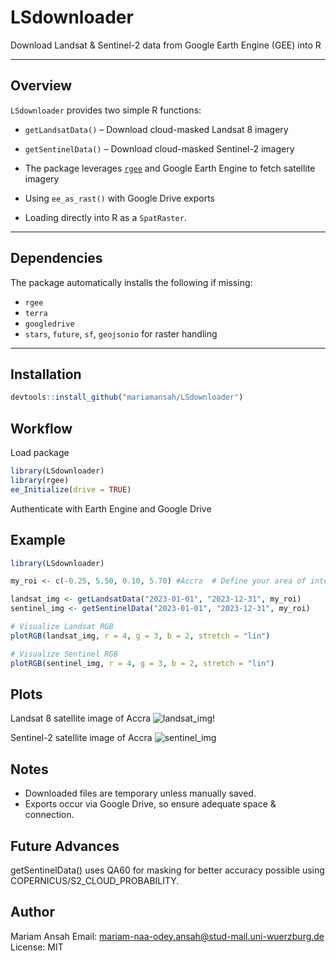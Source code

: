 # LSdownloader

Download Landsat & Sentinel-2 data from Google Earth Engine (GEE) into R

------------------------------------------------------------------------

## Overview

`LSdownloader` provides two simple R functions:

- `getLandsatData()` – Download cloud-masked Landsat 8 imagery  

- `getSentinelData()` – Download cloud-masked Sentinel-2 imagery

- The package leverages [`rgee`](https://github.com/r-spatial/rgee) and
  Google Earth Engine to fetch satellite imagery

- Using `ee_as_rast()` with Google Drive exports

- Loading directly into R as a `SpatRaster`.

------------------------------------------------------------------------

## Dependencies

The package automatically installs the following if missing:

- `rgee`
- `terra`
- `googledrive`
- `stars`, `future`, `sf`, `geojsonio` for raster handling

------------------------------------------------------------------------

## Installation

``` r
devtools::install_github("mariamansah/LSdownloader")
```

## Workflow

Load package

``` r
library(LSdownloader)
library(rgee)
ee_Initialize(drive = TRUE)
```

Authenticate with Earth Engine and Google Drive

## Example

``` r
library(LSdownloader)

my_roi <- c(-0.25, 5.50, 0.10, 5.70) #Accra  # Define your area of interest

landsat_img <- getLandsatData("2023-01-01", "2023-12-31", my_roi)
sentinel_img <- getSentinelData("2023-01-01", "2023-12-31", my_roi)

# Visualize Landsat RGB
plotRGB(landsat_img, r = 4, g = 3, b = 2, stretch = "lin")

# Visualize Sentinel RGB
plotRGB(sentinel_img, r = 4, g = 3, b = 2, stretch = "lin")
```

## Plots

Landsat 8 satellite image of Accra
![landsat_img!](C:/Users/mariam/Desktop/msc/eo_programming/LSdownloader/Rplot.png)

Sentinel-2 satellite image of Accra
![sentinel_img](C:/Users/mariam/Desktop/msc/eo_programming/LSdownloader/Rplot01.png)

## Notes

- Downloaded files are temporary unless manually saved.
- Exports occur via Google Drive, so ensure adequate space & connection.

## Future Advances

getSentinelData() uses QA60 for masking for better accuracy possible
using COPERNICUS/S2_CLOUD_PROBABILITY.

## Author

Mariam Ansah Email: <mariam-naa-odey.ansah@stud-mail.uni-wuerzburg.de>
License: MIT
